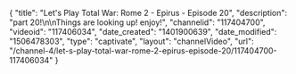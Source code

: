 {
    "title": "Let's Play Total War: Rome 2 - Epirus - Episode 20",
    "description": "part 20!\n\nThings are looking up! enjoy!",
    "channelid": "117404700",
    "videoid": "117406034",
    "date_created": "1401900639",
    "date_modified": "1506478303",
    "type": "captivate",
    "layout": "channelVideo",
    "url": "\/channel-4\/let-s-play-total-war-rome-2-epirus-episode-20\/117404700-117406034"
}